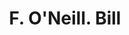 ---
doi: 10.7916/D8CZ4KB4
date_other: '1880'
date_other_textual: 1880-1889
form: printed ephemera
genre:
- Invoices
name:
- F. O'Neill
object_in_context_url: https://biggert.cul.columbia.edu/items/view/ave_biggert_01658
subject_hierarchical_geographic:
- New York, New York, United States
subject_name:
- F. O'Neill
title: F. O'Neill. Bill
sort_title: F. O'Neill. Bill
call_number: ave_biggert_01658
coordinates:
- 40.71277777777778,-74.00583333333333
pid: ave_biggert_01658
identifiers: ave_biggert_01658
canvas_id: ldpd:396917
permalink: "/items/ave_biggert_01658/"
layout: iiif-image-page
---